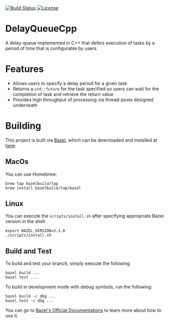 [![Build Status](https://travis-ci.com/xicheng87/DelayQueueCpp.svg?branch=master&status=passed)](https://travis-ci.com/xicheng87/DelayQueueCpp)
[![License](https://img.shields.io/badge/License-Apache%202.0-blue.svg)](https://opensource.org/licenses/Apache-2.0)

# DelayQueueCpp
A delay-queue implemented in C++ that defers execution of tasks by a period of time
that is configurable by users. 

# Features

* Allows users to specify a delay period for a given task
* Returns a `std::future` for the task specified so users can wait for the completion
  of task and retrieve the return value
* Provides high throughput of processing via thread-pools designed underneath

# Building

This project is built via [Bazel](http://bazel.build), which can be downloaded and
installed at [here](https://docs.bazel.build/versions/master/install.html).

## MacOs

You can use Homebrew:
```
brew tap bazelbuild/tap
brew install bazelbuild/tap/bazel
```

## Linux

You can execute the `scripts/install.sh` after specifying appropriate Bazel version
in the shell. 
```
export BAZEL_VERSION=3.1.0
./scripts/install.sh
```

## Build and Test

To build and test your branch, simply execute the following
```
bazel build ...
bazel test ...
```

To build in development mode with debug symbols, run the following:
```
bazel build -c dbg ...
bazel test -c dbg ...
```

You can go to [Bazel's Official Documentations](https://docs.bazel.build/versions/master/bazel-overview.html)
to learn more about how to use it. 
